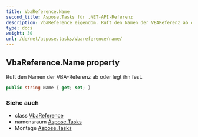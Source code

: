 ```yaml
---
title: VbaReference.Name
second_title: Aspose.Tasks für .NET-API-Referenz
description: VbaReference eigendom. Ruft den Namen der VBAReferenz ab oder legt ihn fest.
type: docs
weight: 30
url: /de/net/aspose.tasks/vbareference/name/
---
```

## VbaReference.Name property

Ruft den Namen der VBA-Referenz ab oder legt ihn fest.

```csharp
public string Name { get; set; }
```

### Siehe auch

* class [VbaReference](../)
* namensraum [Aspose.Tasks](../../vbareference/)
* Montage [Aspose.Tasks](../../../)


